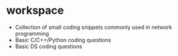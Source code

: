 # workspace

- Collection of small coding snippets commonly used in network programming 
- Basic C/C++/Python coding questions 
- Basic DS coding questions 
